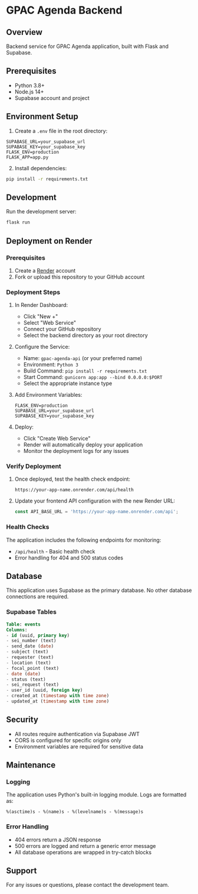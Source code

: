 # GPAC Agenda Backend

## Overview
Backend service for GPAC Agenda application, built with Flask and Supabase.

## Prerequisites
- Python 3.8+
- Node.js 14+
- Supabase account and project

## Environment Setup

1. Create a `.env` file in the root directory:
```env
SUPABASE_URL=your_supabase_url
SUPABASE_KEY=your_supabase_key
FLASK_ENV=production
FLASK_APP=app.py
```

2. Install dependencies:
```bash
pip install -r requirements.txt
```

## Development

Run the development server:
```bash
flask run
```

## Deployment on Render

### Prerequisites

1. Create a [Render](https://render.com) account
2. Fork or upload this repository to your GitHub account

### Deployment Steps

1. In Render Dashboard:
   - Click "New +"
   - Select "Web Service"
   - Connect your GitHub repository
   - Select the backend directory as your root directory

2. Configure the Service:
   - Name: `gpac-agenda-api` (or your preferred name)
   - Environment: `Python 3`
   - Build Command: `pip install -r requirements.txt`
   - Start Command: `gunicorn app:app --bind 0.0.0.0:$PORT`
   - Select the appropriate instance type

3. Add Environment Variables:
   ```
   FLASK_ENV=production
   SUPABASE_URL=your_supabase_url
   SUPABASE_KEY=your_supabase_key
   ```

4. Deploy:
   - Click "Create Web Service"
   - Render will automatically deploy your application
   - Monitor the deployment logs for any issues

### Verify Deployment

1. Once deployed, test the health check endpoint:
   ```
   https://your-app-name.onrender.com/api/health
   ```

2. Update your frontend API configuration with the new Render URL:
   ```javascript
   const API_BASE_URL = 'https://your-app-name.onrender.com/api';
   ```

### Health Checks

The application includes the following endpoints for monitoring:
- `/api/health` - Basic health check
- Error handling for 404 and 500 status codes

## Database

This application uses Supabase as the primary database. No other database connections are required.

### Supabase Tables

```sql
Table: events
Columns:
- id (uuid, primary key)
- sei_number (text)
- send_date (date)
- subject (text)
- requester (text)
- location (text)
- focal_point (text)
- date (date)
- status (text)
- sei_request (text)
- user_id (uuid, foreign key)
- created_at (timestamp with time zone)
- updated_at (timestamp with time zone)
```

## Security

- All routes require authentication via Supabase JWT
- CORS is configured for specific origins only
- Environment variables are required for sensitive data

## Maintenance

### Logging

The application uses Python's built-in logging module. Logs are formatted as:
```
%(asctime)s - %(name)s - %(levelname)s - %(message)s
```

### Error Handling

- 404 errors return a JSON response
- 500 errors are logged and return a generic error message
- All database operations are wrapped in try-catch blocks

## Support

For any issues or questions, please contact the development team.
